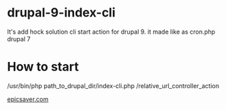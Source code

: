 # drupal-9-index-cli
It's add hock solution cli start action  for drupal 9. it made like as cron.php drupal 7 

# How to start
/usr/bin/php path_to_drupal_dir/index-cli.php /relative_url_controller_action

<a href="https://epicsaver.com">epicsaver.com</a>
